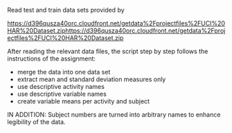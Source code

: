 Read test and train data sets provided by

https://d396qusza40orc.cloudfront.net/getdata%2Fprojectfiles%2FUCI%20HAR%20Dataset.ziphttps://d396qusza40orc.cloudfront.net/getdata%2Fprojectfiles%2FUCI%20HAR%20Dataset.zip 

After reading the relevant data files, the script step by step follows the instructions of the assignment:

- merge the data into one data set
- extract mean and standard deviation measures only
- use descriptive activity names
- use descriptive variable names
- create variable means per activity and subject 

IN ADDITION:
Subject numbers are turned into arbitrary names to enhance legibility of the data.



